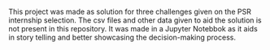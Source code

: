 This project was made as solution for three challenges given on the PSR internship selection.
The csv files and other data given to aid the solution is not present in this repository.
It was made in a Jupyter Notebbok as it aids in story telling and better showcasing the decision-making process.
